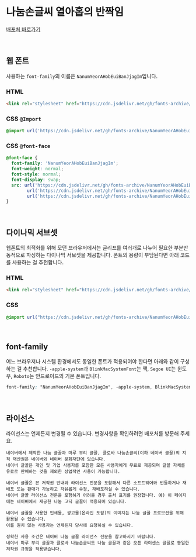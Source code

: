 # 나눔손글씨 열아홉의 반짝임

[배포처 바로가기](https://hangeul.naver.com/fonts/search?f=clova)

&nbsp;

## 웹 폰트

사용하는 `font-family`의 이름은 `NanumYeorAHobEuiBanJjagIm`입니다.

### HTML

```html
<link rel="stylesheet" href="https://cdn.jsdelivr.net/gh/fonts-archive/NanumYeorAHobEuiBanJjagIm/NanumYeorAHobEuiBanJjagIm.css" type="text/css"/>
```

### CSS `@Import`

```css
@import url('https://cdn.jsdelivr.net/gh/fonts-archive/NanumYeorAHobEuiBanJjagIm/NanumYeorAHobEuiBanJjagIm.css');
```

### CSS `@font-face`

```css
@font-face {
  font-family: 'NanumYeorAHobEuiBanJjagIm';
  font-weight: normal;
  font-style: normal;
  font-display: swap;
  src: url('https://cdn.jsdelivr.net/gh/fonts-archive/NanumYeorAHobEuiBanJjagIm/NanumYeorAHobEuiBanJjagIm.woff2') format('woff2'),
        url('https://cdn.jsdelivr.net/gh/fonts-archive/NanumYeorAHobEuiBanJjagIm/NanumYeorAHobEuiBanJjagIm.woff') format('woff'),
        url('https://cdn.jsdelivr.net/gh/fonts-archive/NanumYeorAHobEuiBanJjagIm/NanumYeorAHobEuiBanJjagIm.ttf') format('truetype');
}
```

&nbsp;

## 다이나믹 서브셋

웹폰트의 최적화를 위해 모던 브라우저에서는 글리프를 여러개로 나누어 필요한 부분만 동적으로 파싱하는 다이나믹 서브셋을 제공합니다. 폰트의 용량이 부담된다면 아래 코드를 사용하는 걸 추천합니다.

### HTML

```html
<link rel="stylesheet" href="https://cdn.jsdelivr.net/gh/fonts-archive/NanumYeorAHobEuiBanJjagIm/subsets/NanumYeorAHobEuiBanJjagIm-dynamic-subset.css" type="text/css"/>
```

### CSS

```css
@import url("https://cdn.jsdelivr.net/gh/fonts-archive/NanumYeorAHobEuiBanJjagIm/subsets/NanumYeorAHobEuiBanJjagIm-dynamic-subset.css");
```

&nbsp;

## font-family

어느 브라우저나 시스템 환경에서도 동일한 폰트가 적용되어야 한다면 아래와 같이 구성하는 걸 추천합니다. `-apple-system`과 `BlinkMacSystemFont`는 맥, `Segoe UI`는 윈도우, `Roboto`는 안드로이드의 기본 폰트입니다.

```css
font-family: "NanumYeorAHobEuiBanJjagIm", -apple-system, BlinkMacSystemFont, "Segoe UI",Roboto, Oxygen, Ubuntu, Cantarell, "Open Sans", "Helvetica Neue", sans-serif;
```

&nbsp;

## 라이선스

라이선스는 언제든지 변경될 수 있습니다. 변경사항을 확인하려면 배포처를 방문해 주세요.

```
네이버에서 제작한 나눔 글꼴과 마루 부리 글꼴, 클로바 나눔손글씨(이하 네이버 글꼴)의 지적 재산권은 네이버와 네이버 문화재단에 있습니다.
네이버 글꼴은 개인 및 기업 사용자를 포함한 모든 사용자에게 무료로 제공되며 글꼴 자체를 유료로 판매하는 것을 제외한 상업적인 사용이 가능합니다.

네이버 글꼴은 본 저작권 안내와 라이선스 전문을 포함해서 다른 소프트웨어와 번들하거나 재배포 또는 판매가 가능하고 자유롭게 수정, 재배포하실 수 있습니다.
네이버 글꼴 라이선스 전문을 포함하기 어려울 경우 출처 표기를 권장합니다. 예) 이 페이지에는 네이버에서 제공한 나눔 고딕 글꼴이 적용되어 있습니다.

네이버 글꼴을 사용한 인쇄물, 광고물(온라인 포함)의 이미지는 나눔 글꼴 프로모션을 위해 활용될 수 있습니다.
이를 원치 않는 사용자는 언제든지 당사에 요청하실 수 있습니다.

정확한 사용 조건은 네이버 나눔 글꼴 라이선스 전문을 참고하시기 바랍니다.
네이버 마루 부리 글꼴과 클로바 나눔손글씨도 나눔 글꼴과 같은 오픈 라이센스 글꼴로 동일한 저작권 규정을 적용받습니다.
```
